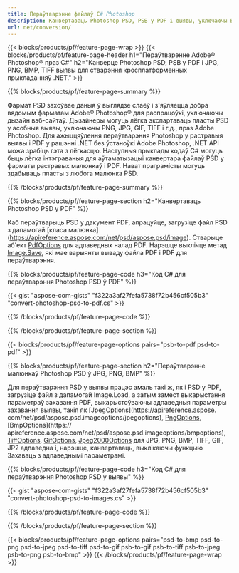 ```yaml
---
title: Пераўтварэнне файлаў C# Photoshop
description: Канвертаваць Photoshop PSD, PSB у PDF і выявы, уключаючы BMP, JPG, PNG, TIFF з дапамогай некалькіх радкоў кода C# праз бібліятэку .NET.
url: net/conversion/
---
```


{{< blocks/products/pf/feature-page-wrap >}}
{{< blocks/products/pf/feature-page-header h1="Пераўтварэнне Adobe® Photoshop® праз C#" h2="Канверце Photoshop PSD, PSB у PDF і JPG, PNG, BMP, TIFF выявы для стварэння кросплатформенных прыкладанняў .NET." >}}

{{% blocks/products/pf/feature-page-summary %}}

Фармат PSD захоўвае даныя ў выглядзе слаёў і з'яўляецца добра вядомым фарматам Adobe® Photoshop® для распрацоўкі, уключаючы дызайн вэб-сайтаў. Дызайнеры могуць лёгка экспартаваць пласты PSD у асобныя выявы, уключаючы PNG, JPG, GIF, TIFF і г.д., праз Adobe Photoshop. Для ажыццяўлення пераўтварэння Photoshop у растравыя выявы і PDF у рашэнні .NET без ўстаноўкі Adobe Photoshop, .NET API можа зрабіць гэта з лёгкасцю. Наступныя прыклады кодаў C# могуць быць лёгка інтэграваныя для аўтаматызацыі канвертара файлаў PSD у фарматы растравых малюнкаў і PDF. Нават праграмісты могуць здабываць пласты з любога малюнка PSD.


{{% /blocks/products/pf/feature-page-summary %}}

{{% blocks/products/pf/feature-page-section h2="Канвертаваць Photoshop PSD у PDF" %}}

Каб пераўтварыць PSD у дакумент PDF, апрацуйце, загрузіце файл PSD з дапамогай [класа малюнка] (https://apireference.aspose.com/net/psd/aspose.psd/image). Стварыце аб'ект [PdfOptions](https://apireference.aspose.com/net/psd/aspose.psd.imageoptions/pdfoptions) для адпаведных налад PDF. Нарэшце выклічце метад [Image.Save](https://apireference.aspose.com/net/psd/aspose.psd.image/save/methods/3), які мае варыянты вываду файла PDF і PDF для пераўтварэння.

{{% blocks/products/pf/feature-page-code h3="Код C# для пераўтварэння Photoshop PSD ў PDF" %}}

{{< gist "aspose-com-gists" "f322a3af27fefa5738f72b456cf505b3" "convert-photoshop-psd-to-pdf.cs" >}}

{{% /blocks/products/pf/feature-page-code %}}

{{% /blocks/products/pf/feature-page-section %}}

{{< blocks/products/pf/feature-page-options pairs="psb-to-pdf psd-to-pdf" >}}

{{% blocks/products/pf/feature-page-section h2="Пераўтварэнне малюнкаў Photoshop PSD ў JPG, PNG, BMP" %}}

Для пераўтварэння PSD у выявы працэс амаль такі ж, як і PSD у PDF, загрузіце файл з дапамогай Image.Load, а затым замест выкарыстання параметраў захавання PDF, выкарыстоўваючы адпаведныя параметры захавання выявы, такія як [JpegOptions](https://apireference.aspose. com/net/psd/aspose.psd.imageoptions/jpegoptions), [PngOptions](https://apireference.aspose.com/net/psd/aspose.psd.imageoptions/pngoptions), [BmpOptions](https:// apireference.aspose.com/net/psd/aspose.psd.imageoptions/bmpoptions), [TiffOptions](https://apireference.aspose.com/net/psd/aspose.psd.imageoptions/tiffoptions), [GifOptions]( https://apireference.aspose.com/net/psd/aspose.psd.imageoptions/gifoptions), [Jpeg2000Options](https://apireference.aspose.com/net/psd/aspose.psd.imageoptions/jpeg2000options) для JPG, PNG, BMP, TIFF, GIF, JP2 адпаведна і, нарэшце, канвертаваць, выклікаючы функцыю Захаваць з адпаведнымі параметрамі.


{{% blocks/products/pf/feature-page-code h3="Код C# для пераўтварэння Photoshop PSD у выявы" %}}

{{< gist "aspose-com-gists" "f322a3af27fefa5738f72b456cf505b3" "convert-photoshop-psd-to-images.cs" >}}

{{% /blocks/products/pf/feature-page-code %}}

{{% /blocks/products/pf/feature-page-section %}}

{{< blocks/products/pf/feature-page-options pairs="psd-to-bmp psd-to-png psd-to-jpeg psd-to-tiff psd-to-gif psb-to-gif psb-to-tiff psb-to-jpeg psb-to-png psb-to-bmp" >}}
{{< /blocks/products/pf/feature-page-wrap >}}

